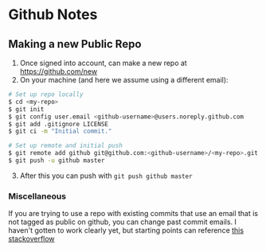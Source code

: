 # Github Notes

## Making a new Public Repo

1. Once signed into account, can make a new repo at <https://github.com/new>
2. On your machine (and here we assume using a different email):

```sh
# Set up repo locally
$ cd <my-repo>
$ git init
$ git config user.email <github-username>@users.noreply.github.com
$ git add .gitignore LICENSE
$ git ci -m "Initial commit."

# Set up remote and initial push
$ git remote add github git@github.com:<github-username>/<my-repo>.git
$ git push -u github master
```

3. After this you can push with `git push github master`

### Miscellaneous

If you are trying to use a repo with existing commits that use an email that is not tagged as
public on github, you can change past commit emails. I haven't gotten to work clearly yet, but
starting points can reference [this stackoverflow](https://stackoverflow.com/questions/4981126/how-to-amend-several-commits-in-git-to-change-author/25815116#25815116)


